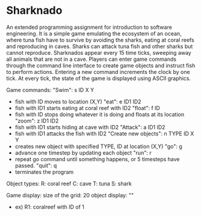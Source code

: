 # Sharknado
An extended programming assignment for introduction to software engineering.
It is a simple game emulating the ecosystem of an ocean, where tuna fish have
to survive by avoiding the sharks, eating at coral reefs and reproducing in caves.
Sharks can attack tuna fish and other sharks but cannot reproduce.
Sharknados appear every 15 time ticks, sweeping away all animals that are not in
a cave.
Players can enter game commands through the command line interface to create game
objects and instruct fish to perform actions.
Entering a new command increments the clock by one tick.
At every tick, the state of the game is displayed using ASCII graphics.

Game commands:
"Swim": s ID X Y
  - fish with ID moves to location (X,Y)
"eat": e ID1 ID2
  - fish with ID1 starts eating at coral reef with ID2
"float": f ID
  - fish with ID stops doing whatever it is doing and floats at its location
"zoom": z ID1 ID2
  - fish with ID1 starts hiding at cave with ID2
"Attack": a ID1 ID2
  - fish with ID1 attacks the fish with ID2
"Create new objects": n TYPE ID X Y
  - creates new object with specified TYPE, ID at location (X,Y)
"go": g
  - advance one timestep by updating each object
"run": r
  - repeat go command until something happens, or 5 timesteps have passed.
"quit": q
  - terminates the program
  
Object types:
R: coral reef
C: cave
T: tuna
S: shark

Game display:
size of the grid: 20
object display: "<TYPE><ID>"
  - ex) R1: coralreef with ID of 1
